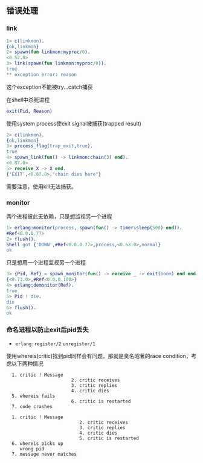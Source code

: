 ## 错误处理

### link

```erlang
1> c(linkmon).
{ok,linkmon}
2> spawn(fun linkmon:myproc/0).
<0.52.0>
3> link(spawn(fun linkmon:myproc/0)).
true
** exception error: reason
```

这个exception不能被try...catch捕获

在shell中杀死进程
```erlang
exit(Pid, Reason)
```

使用system process使exit signal被捕获(trapped result)
```erlang
2> c(linkmon).
{ok,linkmon}
3> process_flag(trap_exit,true).
true
4> spawn_link(fun() -> linkmon:chain(3) end).
<0.87.0>
5> receive X -> X end.
{'EXIT',<0.87.0>,"chain dies here"}
```


需要注意，使用kill无法捕获。



### monitor

两个进程彼此无依赖，只是想监视另一个进程

```erlang
1> erlang:monitor(process, spawn(fun() -> timer:sleep(500) end)).
#Ref<0.0.0.77>
2> flush().
Shell got {'DOWN',#Ref<0.0.0.77>,process,<0.63.0>,normal}
ok
```

只是想用一个进程监视另一个进程

```erlang
3> {Pid, Ref} = spawn_monitor(fun() -> receive _ -> exit(boom) end end).
{<0.73.0>,#Ref<0.0.0.100>}
4> erlang:demonitor(Ref).
true
5> Pid ! die.
die
6> flush().
ok
```


### 命名进程以防止exit后pid丢失

* `erlang:register/2` `unregister/1`

使用whereis(critic)找到pid同样会有问题，那就是臭名昭著的race condition，考虑以下两种情况
```
  1. critic ! Message
                        2. critic receives
                        3. critic replies
                        4. critic dies
  5. whereis fails
                        6. critic is restarted
  7. code crashes
```
```
  1. critic ! Message
                           2. critic receives
                           3. critic replies
                           4. critic dies
                           5. critic is restarted
  6. whereis picks up
     wrong pid
  7. message never matches
```